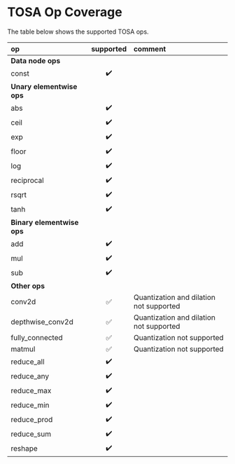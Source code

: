 # TOSA Op Coverage

The table below shows the supported TOSA ops.

| op                    | supported          | comment |
| :-------------------- |:------------------:| :------ |
| **Data node ops**
| const                 | :heavy_check_mark: | |
| **Unary elementwise ops**
| abs                   | :heavy_check_mark: | |
| ceil                  | :heavy_check_mark: | |
| exp                   | :heavy_check_mark: | |
| floor                 | :heavy_check_mark: | |
| log                   | :heavy_check_mark: | |
| reciprocal            | :heavy_check_mark: | |
| rsqrt                 | :heavy_check_mark: | |
| tanh                  | :heavy_check_mark: | |
| **Binary elementwise ops**
| add                   | :heavy_check_mark: | |
| mul                   | :heavy_check_mark: | |
| sub                   | :heavy_check_mark: | |
| **Other ops**
| conv2d                | :white_check_mark: | Quantization and dilation not supported |
| depthwise_conv2d      | :white_check_mark: | Quantization and dilation not supported |
| fully_connected       | :white_check_mark: | Quantization not supported |
| matmul                | :white_check_mark: | Quantization not supported |
| reduce_all            | :heavy_check_mark: | |
| reduce_any            | :heavy_check_mark: | |
| reduce_max            | :heavy_check_mark: | |
| reduce_min            | :heavy_check_mark: | |
| reduce_prod           | :heavy_check_mark: | |
| reduce_sum            | :heavy_check_mark: | |
| reshape               | :heavy_check_mark: | |
